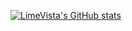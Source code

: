 [![LimeVista's GitHub stats](https://github-readme-stats.vercel.app/api?username=LimeVista)](https://github.com/LimeVista)
